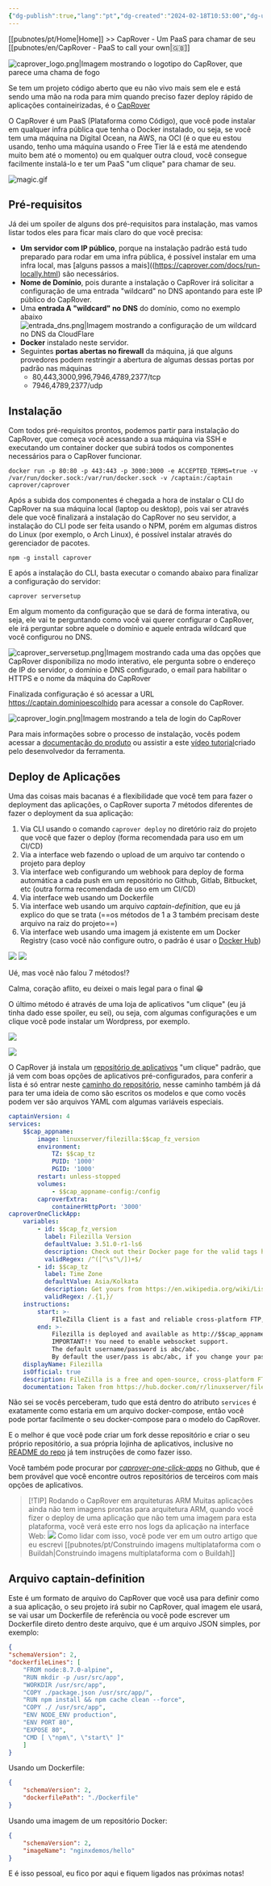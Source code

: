 ```yaml
---
{"dg-publish":true,"lang":"pt","dg-created":"2024-02-18T10:53:00","dg-updated":"2024-02-18T17:50:00","tags":["paas","self-hosted","opensource","foss","one-click"],"permalink":"/pubnotes/pt/cap-rover-um-paa-s-para-chamar-de-seu/","dgPassFrontmatter":true,"created":"2024-02-18T10:53:00","updated":"2024-02-18T17:50:00"}
---
```


[[pubnotes/pt/Home\|Home]] >> CapRover - Um PaaS para chamar de seu [[pubnotes/en/CapRover - PaaS to call your own\|🇬🇧]]

![caprover_logo.png|Imagem mostrando o logotipo do CapRover, que parece uma chama de fogo](/img/user/assets/caprover_logo.png)

Se tem um projeto código aberto que eu não vivo mais sem ele e está sendo uma mão na roda para mim quando preciso fazer deploy rápido de aplicações containeirizadas, é o [CapRover](https://caprover.com)

O CapRover é um PaaS (Plataforma como Código), que você pode instalar em qualquer infra pública que tenha o Docker instalado, ou seja, se você tem uma máquina na Digital Ocean, na AWS, na OCI (é o que eu estou usando, tenho uma máquina usando o Free Tier lá e está me atendendo muito bem até o momento) ou em qualquer outra cloud, você consegue facilmente instalá-lo e ter um PaaS "um clique" para chamar de seu.

![magic.gif](/img/user/assets/magic.gif)

## Pré-requisitos

Já dei um spoiler de alguns dos pré-requisitos para instalação, mas vamos listar todos eles para ficar mais claro do que você precisa:

- **Um servidor com IP público**, porque na instalação padrão está tudo preparado para rodar em uma infra pública, é possível instalar em uma infra local, mas [alguns passos a mais]((https://caprover.com/docs/run-locally.html) são necessários.
- **Nome de Domínio**, pois durante a instalação o CapRover irá solicitar a configuração de uma entrada "wildcard" no DNS apontando para este IP público do CapRover.
- Uma **entrada A "wildcard" no DNS** do domínio, como no exemplo abaixo![entrada_dns.png|Imagem mostrando a configuração de um wildcard no DNS da CloudFlare](/img/user/assets/entrada_dns.png)
- **Docker** instalado neste servidor.
- Seguintes **portas abertas no firewall** da máquina, já que alguns provedores podem restringir a abertura de algumas dessas portas por padrão nas máquinas
	- 80,443,3000,996,7946,4789,2377/tcp
	- 7946,4789,2377/udp

## Instalação

Com todos pré-requisitos prontos, podemos partir para instalação do CapRover, que começa você acessando a sua máquina via SSH e executando um container docker que subirá todos os componentes necessários para o CapRover funcionar.

```shell
docker run -p 80:80 -p 443:443 -p 3000:3000 -e ACCEPTED_TERMS=true -v /var/run/docker.sock:/var/run/docker.sock -v /captain:/captain caprover/caprover
```

Após a subida dos componentes é chegada a hora de instalar o CLI do CapRover na sua máquina local (laptop ou desktop), pois vai ser através dele que você finalizará a instalação do CapRover no seu servidor, a instalação do CLI pode ser feita usando o NPM, porém em algumas distros do Linux (por exemplo, o Arch Linux), é possível instalar através do gerenciador de pacotes.

```shell
npm -g install caprover
```

E após a instalação do CLI, basta executar o comando abaixo para finalizar a configuração do servidor:

```shell
caprover serversetup
```

Em algum momento da configuração que se dará de forma interativa, ou seja, ele vai te perguntando como você vai querer configurar o CapRover, ele irá perguntar sobre aquele o domínio e aquele entrada wildcard que você configurou no DNS.

![caprover_serversetup.png|Imagem mostrando cada uma das opções que CapRover disponibiliza no modo interativo, ele pergunta sobre o endereço de IP do servidor, o domínio e DNS configurado, o email para habilitar o HTTPS e o nome da máquina do CapRover](/img/user/assets/caprover_serversetup.png)

Finalizada configuração é só acessar a URL https://captain.dominioescolhido para acessar a console do CapRover.

![caprover_login.png|Imagem mostrando a tela de login do CapRover](/img/user/assets/caprover_login.png)

Para mais informações sobre o processo de instalação, vocês podem acessar a [documentação do produto](https://caprover.com/docs/get-started.html) ou assistir a este [vídeo tutorial](https://www.youtube.com/watch?v=VPHEXPfsvyQ)criado pelo desenvolvedor da ferramenta.

## Deploy de Aplicações

Uma das coisas mais bacanas é a flexibilidade que você tem para fazer o deployment das aplicações, o CapRover suporta 7 métodos diferentes de fazer o deployment da sua aplicação:

1. Via CLI usando o comando `caprover deploy` no diretório raiz do projeto que você que fazer o deploy (forma recomendada para uso em um CI/CD)
2. Via a interface web fazendo o upload de um arquivo tar contendo o projeto para deploy
3. Via interface web configurando um webhook para deploy de forma automática a cada push em um repositório no Github, Gitlab, Bitbucket, etc (outra forma recomendada de uso em um CI/CD)
4. Via interface web usando um Dockerfile
5. Via interface web usando um arquivo *captain-definition*, que eu já explico do que se trata (==os métodos de 1 a 3 também precisam deste arquivo na raiz do projeto==)
6. Via interface web usando uma imagem já existente em um Docker Registry (caso você não configure outro, o padrão é usar o [Docker Hub](https://hub.docker.com))

![](https://i.imgur.com/SyOf7RY.png)
![](https://i.imgur.com/7YMBunc.png)

Ué, mas você não falou 7 métodos!?

Calma, coração aflito, eu deixei o mais legal para o final 😁

O último método é através de uma loja de aplicativos "um clique" (eu já tinha dado esse spoiler, eu sei), ou seja, com algumas configurações e um clique você pode instalar um Wordpress, por exemplo.

![](https://i.imgur.com/WOS7t0u.png)

![](https://i.imgur.com/U5HcE4j.png)

O CapRover já instala um [repositório de aplicativos](https://github.com/caprover/one-click-apps) "um clique" padrão, que já vem com boas opções de aplicativos pré-configurados, para conferir a lista é só entrar neste [caminho do repositório](https://github.com/caprover/one-click-apps/tree/master/public/v4/apps), nesse caminho também já dá para ter uma ideia de como são escritos os modelos e que como vocês podem ver são arquivos YAML com algumas variáveis especiais.

```yaml
captainVersion: 4
services:
    $$cap_appname:
        image: linuxserver/filezilla:$$cap_fz_version
        environment:
            TZ: $$cap_tz
            PUID: '1000'
            PGID: '1000'
        restart: unless-stopped
        volumes:
            - $$cap_appname-config:/config
        caproverExtra:
            containerHttpPort: '3000'
caproverOneClickApp:
    variables:
        - id: $$cap_fz_version
          label: Filezilla Version
          defaultValue: 3.51.0-r1-ls6
          description: Check out their Docker page for the valid tags https://hub.docker.com/r/linuxserver/filezilla/tags
          validRegex: /^([^\s^\/])+$/
        - id: $$cap_tz
          label: Time Zone
          defaultValue: Asia/Kolkata
          description: Get yours from https://en.wikipedia.org/wiki/List_of_tz_database_time_zones
          validRegex: /.{1,}/
    instructions:
        start: >-
            FIleZilla Client is a fast and reliable cross-platform FTP, FTPS and SFTP client with lots of useful features and an intuitive graphical user interface.
        end: >-
            Filezilla is deployed and available as http://$$cap_appname.$$cap_root_domain.
            IMPORTANT!! You need to enable websocket support.
            The default username/password is abc/abc.
            By default the user/pass is abc/abc, if you change your password or want to login manually to the GUI session for any reason use the following link: http://$$cap_appname.$$cap_root_domain/?login=true
    displayName: Filezilla
    isOfficial: true
    description: FileZilla is a free and open-source, cross-platform FTP application
    documentation: Taken from https://hub.docker.com/r/linuxserver/filezilla.
```

Não sei se vocês perceberam, tudo que está dentro do atributo `services` é exatamente como estaria em um arquivo docker-compose, então você pode portar facilmente o seu docker-compose para o modelo do CapRover.

E o melhor é que você pode criar um fork desse repositório e criar o seu próprio repositório, a sua própria lojinha de aplicativos, inclusive no [README do repo](https://github.com/caprover/one-click-apps/blob/master/README.md) já tem instruções de como fazer isso.

Você também pode procurar por *[caprover-one-click-apps](https://github.com/search?q=caprover-one-click-apps&type=repositories)* no Github, que é bem provável que você encontre outros repositórios de terceiros com mais opções de aplicativos.

> [!TIP] Rodando o CapRover em arquiteturas ARM
> Muitas aplicações ainda não tem imagens prontas para arquitetura ARM, quando você fizer o deploy de uma aplicação que não tem uma imagem para esta plataforma, você verá este erro nos logs da aplicação na interface Web:
> ![](https://i.imgur.com/CaF1bqp.png)
> Como lidar com isso, você pode ver em um outro artigo que eu escrevi [[pubnotes/pt/Construindo imagens multiplataforma com o Buildah\|Construindo imagens multiplataforma com o Buildah]]
## Arquivo captain-definition

Este é um formato de arquivo do CapRover que você usa para definir como a sua aplicação, o seu projeto irá subir no CapRover, qual imagem ele usará, se vai usar um Dockerfile de referência ou você pode escrever um Dockerfile direto dentro deste arquivo, que é um arquivo JSON simples, por exemplo:

```json
{
"schemaVersion": 2,
"dockerfileLines": [
	"FROM node:8.7.0-alpine",
	"RUN mkdir -p /usr/src/app",
	"WORKDIR /usr/src/app",
	"COPY ./package.json /usr/src/app/",
	"RUN npm install && npm cache clean --force",
	"COPY ./ /usr/src/app",
	"ENV NODE_ENV production",
	"ENV PORT 80",
	"EXPOSE 80",
	"CMD [ \"npm\", \"start\" ]"
	]
}
```

Usando um Dockerfile:

```json
{ 
	"schemaVersion": 2, 
	"dockerfilePath": "./Dockerfile" 
}
```

Usando uma imagem de um repositório Docker:

```json
{ 
	"schemaVersion": 2, 
	"imageName": "nginxdemos/hello" 
}
```

E é isso pessoal, eu fico por aqui e fiquem ligados nas próximas notas!